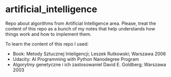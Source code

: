 # artificial_intelligence
Repo about algorithms from Artificial Intelligence area. Please, treat the content of this repo as a bunch of my notes that help understands how things work and how to implement them.

To learn the content of this repo I used:
* Book: Metody Sztucznej Inteligencji; Leszek Rutkowski; Warszawa 2006
* Udacity: AI Programming with Python Nanodegree Program
* Algorytmy genetyczne i ich zastosowaniel David E. Goldberg; Warszawa 2003
